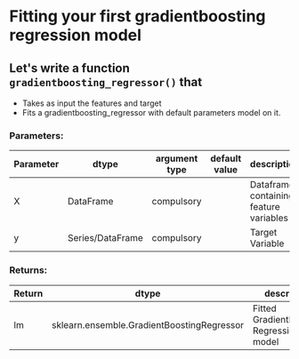 # Fitting your first gradientboosting regression model

## Let's write a function `gradientboosting_regressor()` that
* Takes as input the features and target
* Fits a gradientboosting_regressor with default parameters model on it.

### Parameters:

| Parameter | dtype | argument type | default value | description |
| --- | --- | --- | --- | --- |
| X | DataFrame | compulsory | | Dataframe containing feature variables |
| y | Series/DataFrame | compulsory | | Target Variable |


### Returns:

| Return | dtype | description |
| --- | --- | --- |
| lm | sklearn.ensemble.GradientBoostingRegressor | Fitted GradientBoosting Regression model |
